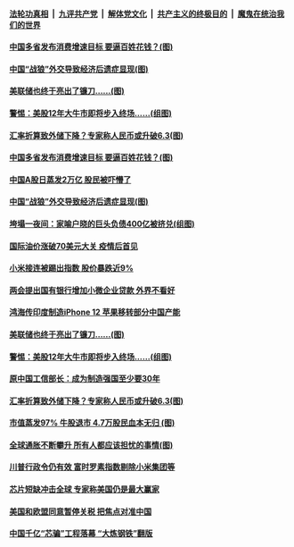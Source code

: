 

####  [法轮功真相](../../../../basic/blob/master/README.md?t=03090801) &nbsp;|&nbsp; [九评共产党](../../../../9ping.md/blob/master/README.md?t=03090801) &nbsp;|&nbsp; [解体党文化](../../../../jtdwh.md/blob/master/README.md?t=03090801)  &nbsp;|&nbsp; [共产主义的终极目的](../../../../gczydzjmd.md/blob/master/README.md?t=03090801) &nbsp;|&nbsp; [魔鬼在统治我们的世界](../../../../mgztzwmdsj.md/blob/master/README.md?t=03090801) 

#### [中国多省发布消费增速目标 要逼百姓花钱？(图)](../pages/p5/964923.md?t=03090801) 

#### [中国“战狼”外交导致经济后遗症显现(图)](../pages/p5/964906.md?t=03090801) 


#### [美联储也终于亮出了镰刀……(图)](../pages/p5/964845.md?t=03090801) 

#### [警惕：美股12年大牛市即将步入终场……(组图)](../pages/p5/964834.md?t=03090801) 

#### [汇率折算致外储下降？专家称人民币或升破6.3(图)](../pages/p5/964807.md?t=03090801) 

#### [中国多省发布消费增速目标 要逼百姓花钱？(图)](../pages/p5/964923.md?t=03090801) 

#### [中国A股日蒸发2万亿 股民被吓懵了](../pages/p5/964914.md?t=03090801) 

#### [中国“战狼”外交导致经济后遗症显现(图)](../pages/p5/964906.md?t=03090801) 

#### [垮塌一夜间：家喻户晓的巨头负债400亿被挤兑(组图)](../pages/p5/964846.md?t=03090801) 

#### [国际油价涨破70美元大关 疫情后首见](../pages/p5/964897.md?t=03090801) 

#### [小米接连被踢出指数 股价暴跌近9%](../pages/p5/964894.md?t=03090801) 

#### [两会提出国有银行增加小微企业贷款 外界不看好](../pages/p5/964893.md?t=03090801) 

#### [鸿海传印度制造iPhone 12 苹果移转部分中国产能](../pages/p5/964890.md?t=03090801) 


#### [美联储也终于亮出了镰刀……(图)](../pages/p5/964845.md?t=03090801) 

#### [警惕：美股12年大牛市即将步入终场……(组图)](../pages/p5/964834.md?t=03090801) 

#### [原中国工信部长：成为制造强国至少要30年](../pages/p5/964808.md?t=03090801) 

#### [汇率折算致外储下降？专家称人民币或升破6.3(图)](../pages/p5/964807.md?t=03090801) 

#### [市值蒸发97% 牛股退市 4.7万股民血本无归&nbsp;(图)](../pages/p5/964806.md?t=03090801) 

#### [全球通胀不断攀升 所有人都应该担忧的事情(图)](../pages/p5/964742.md?t=03090801) 


#### [川普行政令仍有效 富时罗素指数剔除小米集团等](../pages/p5/964700.md?t=03090801) 

#### [芯片短缺冲击全球 专家称美国仍是最大赢家](../pages/p5/964699.md?t=03090801) 

#### [美国和欧盟同意暂停关税 把焦点对准中国](../pages/p5/964698.md?t=03090801) 

#### [中国千亿“芯骗”工程落幕 “大炼钢铁”翻版](../pages/p5/964697.md?t=03090801) 

